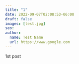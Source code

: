 ```yaml
---
title: "1"
date: 2022-09-07T02:08:53-06:00
draft: false
images: [test.jpg]
seo:
author:
  name: Test Name
  url: https://www.google.com
---
```


1st post
